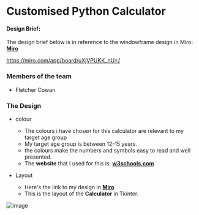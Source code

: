 # Customised Python Calculator

#### Design Brief:

The design brief below is in reference to the windowframe design in Miro: [**Miro**](https://miro.com/app/board/uXjVPUKK_nU=/)

https://miro.com/app/board/uXjVPUKK_nU=/

### Members of the team
- Fletcher Cowan

### The Design
* colour
  * The colours i have chosen for this calculator are relevant to my target age group
  * My target age group is between 12-15 years.
  * the colours make the numbers and symbols easy to read and well presented.
  * The **website** that I used for this is: [**w3schools.com**](https://www.w3schools.com/cssref/css_colors.asp?adlt=strict&toWww=1&redig=19F19095162F45B99355CC88D4FAD7AB)

* Layout
  * Here's the link to my design in [**Miro**](https://miro.com/app/board/uXjVPUKK_nU=/)
  * This is the layout of the **Calculator** in Tkinter.


![image](https://user-images.githubusercontent.com/103463225/196822316-8c4d5175-40fd-4f4e-b24b-bb3175e19fb4.png)


